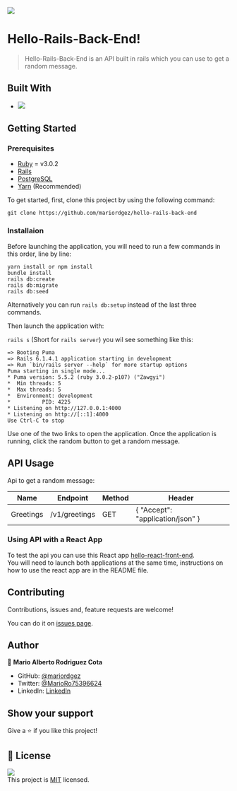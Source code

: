 ![](https://img.shields.io/badge/Microverse-blueviolet)

# Hello-Rails-Back-End!

> Hello-Rails-Back-End is an API built in rails which you can use to get a random message.

## Built With

- ![](https://img.shields.io/badge/-RubyOnRails-red)

## Getting Started

### Prerequisites

- [Ruby](https://rvm.io/) = v3.0.2
- [Rails](https://rubygems.org/gems/rails)
- [PostgreSQL](https://www.postgresql.org/download/)
- [Yarn](https://classic.yarnpkg.com/en/docs/install/#debian-stable) (Recommended)

To get started, first, clone this project by using the following command:

```
git clone https://github.com/mariordgez/hello-rails-back-end
```

### Installaion

Before launching the application, you will need to run a few commands in this order, line by line:</br>

```
yarn install or npm install
bundle install
rails db:create
rails db:migrate
rails db:seed
```

Alternatively you can run `rails db:setup` instead of the last three commands.

Then launch the application with:</br>

`rails s` (Short for `rails server`) you wil see something like this:

```
=> Booting Puma
=> Rails 6.1.4.1 application starting in development
=> Run `bin/rails server --help` for more startup options
Puma starting in single mode...
* Puma version: 5.5.2 (ruby 3.0.2-p107) ("Zawgyi")
*  Min threads: 5
*  Max threads: 5
*  Environment: development
*          PID: 4225
* Listening on http://127.0.0.1:4000
* Listening on http://[::1]:4000
Use Ctrl-C to stop
```

Use one of the two links to open the application. Once the application is running, click the random button to get a random message.

## API Usage

Api to get a random message:

| Name      | Endpoint      | Method | Header                           |
| --------- | ------------- | ------ | -------------------------------- |
| Greetings | /v1/greetings | GET    | { "Accept": "application/json" } |

### Using API with a React App

To test the api you can use this React app [hello-react-front-end](https://github.com/mariordgez/hello-react-front-end).</br>
You will need to launch both applications at the same time, instructions on how to use the react app are in the README file.

## Contributing

Contributions, issues and, feature requests are welcome!

You can do it on [issues page](https://github.com/mariordgez/hello-rails-back-end/issues).

## Author

👤 **Mario Alberto Rodriguez Cota**

- GitHub: [@mariordgez](https://github.com/mariordgez)
- Twitter: [@MarioRo75396624](https://twitter.com/MarioRo75396624)
- LinkedIn: [LinkedIn](https://linkedin.com/in/mario-alberto-rodriguez-cota-a2860a205)

## Show your support

Give a ⭐️ if you like this project!

## 📝 License

![](https://img.shields.io/badge/license-MIT-green)</br>
This project is [MIT](./LICENSE) licensed.
